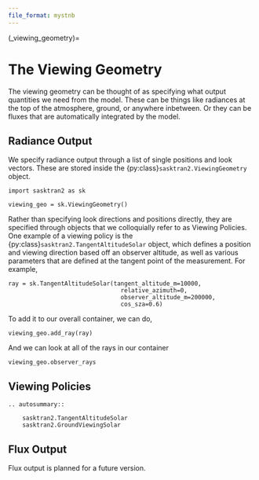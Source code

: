 ```yaml
---
file_format: mystnb
---
```

(_viewing_geometry)=
# The Viewing Geometry
The viewing geometry can be thought of as specifying what output quantities we need from the model.
These can be things like radiances at the top of the atmosphere, ground, or anywhere inbetween.  Or they can
be fluxes that are automatically integrated by the model.

## Radiance Output
We specify radiance output through a list of single positions and look vectors.  These are stored inside the
{py:class}`sasktran2.ViewingGeometry` object.


```{code-cell}
import sasktran2 as sk

viewing_geo = sk.ViewingGeometry()
```

Rather than specifying look directions and positions directly, they are specified through objects that we
colloquially refer to as Viewing Policies.  One example of a viewing policy is the {py:class}`sasktran2.TangentAltitudeSolar`
object, which defines a position and viewing direction based off an observer altitude, as well as various parameters
that are defined at the tangent point of the measurement.  For example,

```{code-cell}
ray = sk.TangentAltitudeSolar(tangent_altitude_m=10000,
                                relative_azimuth=0,
                                observer_altitude_m=200000,
                                cos_sza=0.6)
```

To add it to our overall container, we can do,

```{code-cell}
viewing_geo.add_ray(ray)
```

And we can look at all of the rays in our container

```{code-cell}
viewing_geo.observer_rays
```


## Viewing Policies
```{eval-rst}
.. autosummary::

    sasktran2.TangentAltitudeSolar
    sasktran2.GroundViewingSolar
```

## Flux Output
Flux output is planned for a future version.
